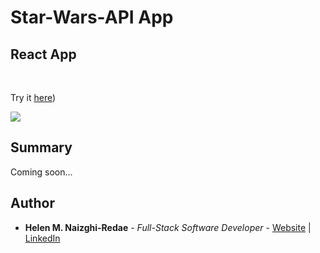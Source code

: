 # Star-Wars-API App
## React App


<br>

Try it [here](https://master--astonishing-haupia-eb63f4.netlify.app/))
<br>

<img src="../star-wars-api.png">

## Summary 
 Coming soon...



## Author

-   **Helen M. Naizghi-Redae** - _Full-Stack Software Developer_ - [Website](https://helenmnaizghi-redae.com) | [LinkedIn](https://www.linkedin.com/in/helen-r-5122181a2)


